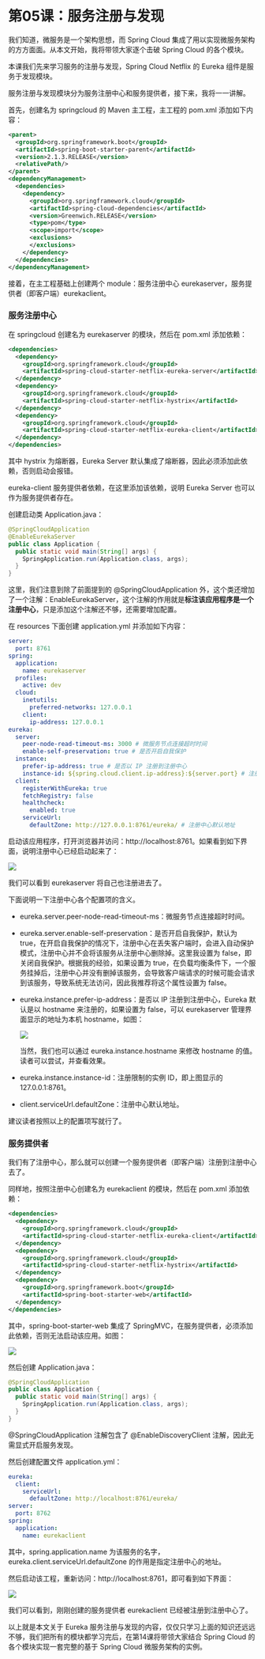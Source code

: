 # 第05课：服务注册与发现

我们知道，微服务是一个架构思想，而 Spring Cloud 集成了用以实现微服务架构的方方面面。从本文开始，我将带领大家逐个击破 Spring Cloud 的各个模块。

本课我们先来学习服务的注册与发现，Spring Cloud Netflix 的 Eureka 组件是服务于发现模块。

服务注册与发现模块分为服务注册中心和服务提供者，接下来，我将一一讲解。

首先，创建名为 springcloud 的 Maven 主工程，主工程的 pom.xml 添加如下内容：

```xml
<parent>
  <groupId>org.springframework.boot</groupId>
  <artifactId>spring-boot-starter-parent</artifactId>
  <version>2.1.3.RELEASE</version>
  <relativePath/> 
</parent>
<dependencyManagement>
  <dependencies>
    <dependency>
      <groupId>org.springframework.cloud</groupId>
      <artifactId>spring-cloud-dependencies</artifactId>
      <version>Greenwich.RELEASE</version>
      <type>pom</type>
      <scope>import</scope>
      <exclusions>
      </exclusions>
    </dependency>
  </dependencies>
</dependencyManagement>
```

接着，在主工程基础上创建两个 module：服务注册中心 eurekaserver，服务提供者（即客户端）eurekaclient。

### 服务注册中心

在 springcloud 创建名为 eurekaserver 的模块，然后在 pom.xml 添加依赖：

```xml
<dependencies>
  <dependency>
    <groupId>org.springframework.cloud</groupId>
    <artifactId>spring-cloud-starter-netflix-eureka-server</artifactId>
  </dependency>
  <dependency>
    <groupId>org.springframework.cloud</groupId>
    <artifactId>spring-cloud-starter-netflix-hystrix</artifactId>
  </dependency>
  <dependency>
    <groupId>org.springframework.cloud</groupId>
    <artifactId>spring-cloud-starter-netflix-eureka-client</artifactId>
  </dependency>
</dependencies>
```

其中 hystrix 为熔断器，Eureka Server 默认集成了熔断器，因此必须添加此依赖，否则启动会报错。

eureka-client 服务提供者依赖，在这里添加该依赖，说明 Eureka Server 也可以作为服务提供者存在。

创建启动类 Application.java：

```java
@SpringCloudApplication
@EnableEurekaServer
public class Application {
  public static void main(String[] args) {
    SpringApplication.run(Application.class, args);
  }
}
```

这里，我们注意到除了前面提到的 @SpringCloudApplication 外，这个类还增加了一个注解：EnableEurekaServer，这个注解的作用就是**标注该应用程序是一个注册中心**，只是添加这个注解还不够，还需要增加配置。

在 resources 下面创建 application.yml 并添加如下内容：

```yaml
server:
  port: 8761
spring:
  application:
    name: eurekaserver
  profiles:
    active: dev
  cloud:
    inetutils:
      preferred-networks: 127.0.0.1
    client:
      ip-address: 127.0.0.1
eureka:
  server:
    peer-node-read-timeout-ms: 3000 # 微服务节点连接超时时间
    enable-self-preservation: true # 是否开启自我保护
  instance:
    prefer-ip-address: true # 是否以 IP 注册到注册中心
    instance-id: ${spring.cloud.client.ip-address}:${server.port} # 注册限制的实例 ID
  client:
    registerWithEureka: true
    fetchRegistry: false
    healthcheck:
      enabled: true
    serviceUrl:
      defaultZone: http://127.0.0.1:8761/eureka/ # 注册中心默认地址
```

启动该应用程序，打开浏览器并访问：http://localhost:8761。如果看到如下界面，说明注册中心已经启动起来了：

![](https://tva1.sinaimg.cn/large/007S8ZIlgy1ggaestdp5hj31fe0lkgnt.jpg)

我们可以看到 eurekaserver 将自己也注册进去了。

下面说明一下注册中心各个配置项的含义。

- eureka.server.peer-node-read-timeout-ms：微服务节点连接超时时间。

- eureka.server.enable-self-preservation：是否开启自我保护，默认为 true，在开启自我保护的情况下，注册中心在丢失客户端时，会进入自动保护模式，注册中心并不会将该服务从注册中心删除掉。这里我设置为 false，即关闭自我保护。根据我的经验，如果设置为 true，在负载均衡条件下，一个服务挂掉后，注册中心并没有删掉该服务，会导致客户端请求的时候可能会请求到该服务，导致系统无法访问，因此我推荐将这个属性设置为 false。

- eureka.instance.prefer-ip-address：是否以 IP 注册到注册中心，Eureka 默认是以 hostname 来注册的，如果设置为 false，可以 eurekaserver 管理界面显示的地址为本机 hostname，如图：

  ![](https://tva1.sinaimg.cn/large/007S8ZIlgy1ggaesucmw6j31dk0r8wh2.jpg)
  
  当然，我们也可以通过 eureka.instance.hostname 来修改 hostname 的值。读者可以尝试，并查看效果。

- eureka.instance.instance-id：注册限制的实例 ID，即上图显示的 127.0.0.1:8761。

- client.serviceUrl.defaultZone：注册中心默认地址。

建议读者按照以上的配置项写就行了。

### 服务提供者

我们有了注册中心，那么就可以创建一个服务提供者（即客户端）注册到注册中心去了。

同样地，按照注册中心创建名为 eurekaclient 的模块，然后在 pom.xml 添加依赖：

```xml
<dependencies>
  <dependency>
    <groupId>org.springframework.cloud</groupId>
    <artifactId>spring-cloud-starter-netflix-eureka-client</artifactId>
  </dependency>
  <dependency>
    <groupId>org.springframework.cloud</groupId>
    <artifactId>spring-cloud-starter-netflix-hystrix</artifactId>
  </dependency>
  <dependency>
    <groupId>org.springframework.boot</groupId>
    <artifactId>spring-boot-starter-web</artifactId>
  </dependency>
</dependencies>
```

其中，spring-boot-starter-web 集成了 SpringMVC，在服务提供者，必须添加此依赖，否则无法启动该应用。如图：

![](https://tva1.sinaimg.cn/large/007S8ZIlgy1ggaesvn3fhj30o405lmxn.jpg)

然后创建 Application.java：

```java
@SpringCloudApplication
public class Application {
  public static void main(String[] args) {
    SpringApplication.run(Application.class, args);
  }
}
```

@SpringCloudApplication 注解包含了 @EnableDiscoveryClient 注解，因此无需显式开启服务发现。

然后创建配置文件 application.yml：

```yaml
eureka:
  client:
    serviceUrl:
      defaultZone: http://localhost:8761/eureka/
server:
  port: 8762
spring:
  application:
    name: eurekaclient
```

其中，spring.application.name 为该服务的名字，eureka.client.serviceUrl.defaultZone 的作用是指定注册中心的地址。

然后启动该工程，重新访问：http://localhost:8761，即可看到如下界面：

![](https://tva1.sinaimg.cn/large/007S8ZIlgy1ggaqs6tc9ej31fx0medib.jpg)

我们可以看到，刚刚创建的服务提供者 eurekaclient 已经被注册到注册中心了。

以上就是本文关于 Eureka 服务注册与发现的内容，仅仅只学习上面的知识还远远不够，我们把所有的模块都学习完后，在第14课将带领大家结合 Spring Cloud 的各个模块实现一套完整的基于 Spring Cloud 微服务架构的实例。